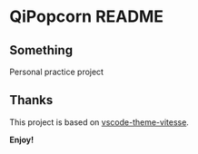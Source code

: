 # QiPopcorn README

## Something

Personal practice project

## Thanks

This project is based on [vscode-theme-vitesse](https://github.com/antfu/vscode-theme-vitesse).

**Enjoy!**
